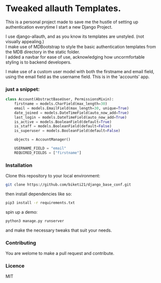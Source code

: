 
# Tweaked allauth Templates.

This is a personal project made to save me the hustle of setting up authentication everytime I start a new Django Project.

I use django-allauth, and as you know its templates are unstyled. (not visually appealing.)  
I make use of MDBootstrap to style the basic authentication templates from the MDB directory in the static folder.  
I added a navbar for ease of use, acknowledging how uncormfortable styling is to backend developers.

I make use of a custom user model with both the firstname and email field, using the email field as the username field. This is in the 'accounts' app.

### just a snippet:

```python
class Account(AbstractBaseUser, PermissionsMixin):
    firstname = models.CharField(max_length=30)
    email = models.EmailField(max_length=30, unique=True)
    date_joined = models.DateTimeField(auto_now_add=True)
    last_login = models.DateTimeField(auto_now_add=True)
    is_active = models.BooleanField(default=True)
    is_staff = models.BooleanField(default=False)
    is_superuser = models.BooleanField(default=False)

    objects = AccountManager()

    USERNAME_FIELD = "email"
    REQUIRED_FIELDS = ["firstname"]
```

### Installation

Clone this repository to your local environment:

```bash
git clone https://github.com/biketi21/django_base_conf.git
```

then install dependencies like so:

```bash
pip3 install -r requirements.txt
```

spin up a demo:

```bash
python3 manage.py runserver
```

and make the necessary tweaks that suit your needs.


### Contributing

You are welome to make a pull request and contribute.

### Licence

MIT